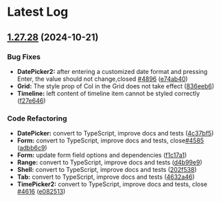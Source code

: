 # Latest Log 

## [1.27.28](https://github.com/alibaba-fusion/next/compare/1.27.26...1.27.28) (2024-10-21)


### Bug Fixes

* **DatePicker2:** after entering a customized date format and pressing Enter, the value should not change,closed [#4896](https://github.com/alibaba-fusion/next/issues/4896) ([e74ab40](https://github.com/alibaba-fusion/next/commit/e74ab40bf206ab0ad748d2c6b519972df1116810))
* **Grid:** The style prop of Col in the Grid does not take effect ([836eeb6](https://github.com/alibaba-fusion/next/commit/836eeb65d355ff03b9d98d9819db95b82b7e8aac))
* **Timeline:** left content of timeline item cannot be styled correctly ([f27e646](https://github.com/alibaba-fusion/next/commit/f27e646f8c3e3a72bf91992a870701226cfc9834))


### Code Refactoring

* **DatePicker:** convert to TypeScript, improve docs and tests ([4c37bf5](https://github.com/alibaba-fusion/next/commit/4c37bf5085176e2e34327e2def2e7b892dac6a2b))
* **Form:** convert to TypeScript, improve docs and tests, close[#4585](https://github.com/alibaba-fusion/next/issues/4585) ([adbb6c9](https://github.com/alibaba-fusion/next/commit/adbb6c9f63170f4a4adc8395f3a33421c446dbcc))
* **Form:** update form field options and dependencies ([f1c17a1](https://github.com/alibaba-fusion/next/commit/f1c17a1e5bbd68cd0e56e2334ed1a7690973899f))
* **Range:** convert to TypeScript, improve docs and tests ([d4b99e9](https://github.com/alibaba-fusion/next/commit/d4b99e964a7d0bbd6e04b60d065ce884db0e6366))
* **Shell:** convert to TypeScript, improve docs and tests ([202f538](https://github.com/alibaba-fusion/next/commit/202f5380026e75252d9a8267489ac1a5ff6b82f5))
* **Tab:** convert to TypeScript, improve docs and tests ([4632a46](https://github.com/alibaba-fusion/next/commit/4632a467a77a4387c5ec8dec55a97353fa40ca33))
* **TimePicker2:** convert to TypeScript, improve docs and tests, close [#4616](https://github.com/alibaba-fusion/next/issues/4616) ([e082513](https://github.com/alibaba-fusion/next/commit/e082513e781738fdbc27cd418cb6fa13aa06faa1))

